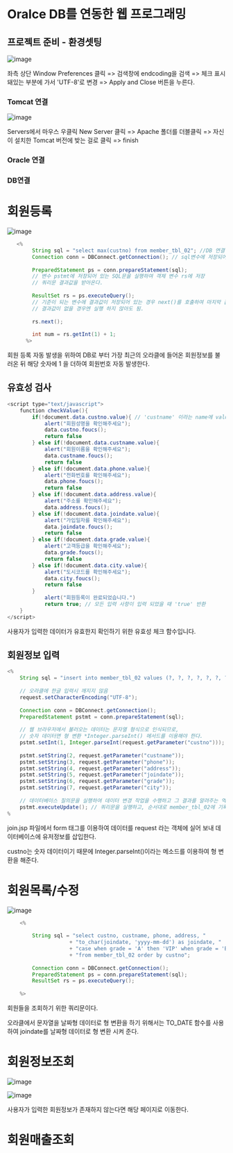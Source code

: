 # Oralce DB를 연동한 웹 프로그래밍

## 프로젝트 준비 - 환경셋팅

![image](https://github.com/seokhyun06/Shoppingmall/assets/122009563/b435a92d-e33b-430a-a790-af4db86a2a96)

좌측 상단 Window Preferences 클릭 => 검색창에 endcoding을 검색 => 체크 표시 돼있는 부분에 가서 'UTF-8'로 변경 => Apply and Close 버튼을 누른다.

### Tomcat 연결
![image](https://github.com/seokhyun06/Shoppingmall/assets/122009563/758b6fb7-9813-44ed-a257-ea1b3207ccf0)

Servers에서 마우스 우클릭 New Server 클릭 => Apache 폴더를 더블클릭 => 자신이 설치한 Tomcat 버전에 밪는 걸로 클릭 => finish

### Oracle 연결

### DB연결 

# 회원등록
![image](https://github.com/seokhyun06/Shoppingmall/assets/122009563/020f38ac-117a-4614-8c30-d4e26344d6b4)

```java
   <%	
   		String sql = "select max(custno) from member_tbl_02"; //DB 연결 기능을 객체변수 conn 에 저장 -> 1.DB 연결
   		Connection conn = DBConnect.getConnection(); // sql변수에 저장되어 있는 문장이 쿼리문이 됨 -> 2. DB 연결 후 쿼리문이 생성
   		
   		PreparedStatement ps = conn.prepareStatement(sql);
   		// 변수 pstmt에 저장되어 있는 SQL문을 실행하여 객체 변수 rs에 저장
   		// 쿼리문 결과값을 받아온다.
   		
   		ResultSet rs = ps.executeQuery();
   		// 기준이 되는 변수에 결과값이 저장되어 있는 경우 next()를 호출하여 마지막 값을 확인
   		// 결과값이 없을 경우엔 실행 하지 않아도 됨.
   		
   		rs.next();
   		
   		int num = rs.getInt(1) + 1;
      %>
```
회원 등록 자동 발생을 위하여 DB로 부터 가장 최근의 오라클에 들어온 회원정보를 불러온 뒤 해당 숫자에 1 을 더하여 회원번호 자동 발생한다.

## 유효성 검사
```java
<script type="text/javascript">
	function checkValue(){
		if(!document.data.custno.value){ // 'custname' 이라는 name에 value가 없을 경우
			alert("회원성명을 확인해주세요");
			data.custno.foucs();
			return false
		} else if(!document.data.custname.value){
			alert("회원이름을 확인해주세요");
			data.custname.foucs();
			return false
		} else if(!document.data.phone.value){
			alert("전화번호를 확인해주세요");
			data.phone.foucs();
			return false
		} else if(!document.data.address.value){
			alert("주소를 확인해주세요");
			data.address.foucs();
		} else if(!document.data.joindate.value){
			alert("가입일자를 확인해주세요");
			data.joindate.foucs();
			return false
		} else if(!document.data.grade.value){
			alert("고객등급을 확인해주세요");
			data.grade.foucs();
			return false
		} else if(!document.data.city.value){
			alert("도시코드를 확인해주세요");
			data.city.foucs();
			return false
		}
			alert("회원등록이 완료되었습니다.")
			return true; // 모든 입력 사항이 입력 되었을 때 'true' 반환
	}
</script>
```
사용자가 입력한 데이터가 유효한지 확인하기 위한 유효성 체크 함수입니다.

## 회원정보 입력
```java
<%
	String sql = "insert into member_tbl_02 values (?, ?, ?, ?, ?, ?, ?)";
	
	// 오라클에 한글 입력시 깨지지 않음
	request.setCharacterEncoding("UTF-8");
	
	Connection conn = DBConnect.getConnection();
	PreparedStatement pstmt = conn.prepareStatement(sql);
	
	// 웹 브라우저에서 불러오는 데이터는 문자열 형식으로 인식되므로, 
	// 숫자 데이터면 형 변환 *Integer.parseInt() 메서드를 이용해야 한다.
	pstmt.setInt(1, Integer.parseInt(request.getParameter("custno")));
	
	pstmt.setString(2, request.getParameter("custname"));
	pstmt.setString(3, request.getParameter("phone"));
	pstmt.setString(4, request.getParameter("address"));
	pstmt.setString(5, request.getParameter("joindate"));
	pstmt.setString(6, request.getParameter("grade"));
	pstmt.setString(7, request.getParameter("city"));
	
	// 데이터베이스 질의문을 실행하여 데이터 변경 작업을 수행하고 그 결과를 알려주는 역할을 한다.
	pstmt.executeUpdate(); // 쿼리문을 실행하고, 순서대로 member_tbl_02에 기록
%
```

join.jsp 파일에서 form 태그를 이용하여 데이터를 request 라는 객체에 실어 보내 데이터베이스에 유저정보를 삽입한다.


custno는 숫자 데이터이기 때문에 Integer.parseInt()이라는 메소드를 이용하여 형 변환을 해준다.

# 회원목록/수정
![image](https://github.com/seokhyun06/Shoppingmall/assets/122009563/d4563259-8440-4f56-8a95-b9e80fad0fc9)

```java
	<%
	
		String sql = "select custno, custname, phone, address, "
					+ "to_char(joindate, 'yyyy-mm-dd') as joindate, "
					+ "case when grade = 'A' then 'VIP' when grade = 'B' then '일반' else '직원' end as grade, city "
					+ "from member_tbl_02 order by custno";
		
		Connection conn = DBConnect.getConnection();
		PreparedStatement ps = conn.prepareStatement(sql);
		ResultSet rs = ps.executeQuery();
	
	%>
```
회원들을 조회하기 위한 쿼리문이다.


오라클에서 문자열을 날짜형 데이터로 형 변환을 하기 위해서는 TO_DATE 함수를 사용하여 joindate를 날짜형 데이터로 형 변환 시켜 준다.


# 회원정보조회
![image](https://github.com/seokhyun06/Shoppingmall/assets/122009563/f7466c53-35f5-4f70-96ee-15fb03a6b3cd)

![image](https://github.com/seokhyun06/Shoppingmall/assets/122009563/d438b957-75e6-459e-94d9-48038d980dea)

사용자가 입력한 회원정보가 존재하지 않는다면 해당 페이지로 이동한다.

# 회원매출조회
